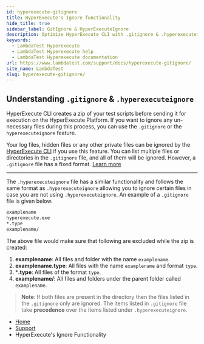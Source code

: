 ```yaml
---
id: hyperexecute-gitignore
title: HyperExecute's Ignore functionality
hide_title: true
sidebar_label: GitIgnore & HyperExecuteIgnore
description: Optimize HyperExecute CLI with .gitignore & .hyperexecuteignore files. Exclude unneeded files for efficient test script execution.
keywords:
  - LambdaTest Hyperexecute
  - LambdaTest Hyperexecute help
  - LambdaTest Hyperexecute documentation
url: https://www.lambdatest.com/support/docs/hyperexecute-gitignore/
site_name: LambdaTest
slug: hyperexecute-gitignore/
---
```


<script type="application/ld+json"
      dangerouslySetInnerHTML={{ __html: JSON.stringify({
       "@context": "https://schema.org",
        "@type": "BreadcrumbList",
        "itemListElement": [{
          "@type": "ListItem",
          "position": 1,
          "name": "Home",
          "item": "https://www.lambdatest.com"
        },{
          "@type": "ListItem",
          "position": 2,
          "name": "Support",
          "item": "https://www.lambdatest.com/support/docs/"
        },{
          "@type": "ListItem",
          "position": 3,
          "name": "HyperExecute Concepts",
          "item": "https://www.lambdatest.com/support/docs/hyperexecute-gitignore/"
        }]
      })
    }}
></script>

## Understanding `.gitignore` & `.hyperexecuteignore`

HyperExecute CLI creates a zip of your test scripts before sending it for execution on the HyperExecute Platform. If you want to ignore any un-necessary files during this process, you can use the `.gitignore` or the `hyperexecuteignore` feature. 

Your log files, hidden files or any other private files can be ignored by the [HyperExecute CLI](/support/docs/hyperexecute-cli-run-tests-on-hyperexecute-grid/) if you use this feature. You can list multiple files or directories in the `.gitignore` file, and all of them will be ignored. However, a `.gitignore` file has a fixed format. [Learn more](https://git-scm.com/docs/gitignore) 

*** 

The `.hyperexecuteignore` file has a similar functionality and follows the same format as `.hyperexecuteignore` allowing you to ignore certain files in case you are not using `.hyperexecuteignore`. An example of a `.gitignore` file is given below.

```bash
examplename
hyperexecute.exe
*.type
examplename/
```
The above file would make sure that following are excluded while the zip is created:

1. **examplename**: All files and folder with the name `examplename`.
2. **examplename.type**: All files with the name `examplename` and format `type`.
3. ***.type**: All files of the format `type`.
4. **examplename/**: All files and folders under the parent folder called `examplename`.


> **Note**: If both files are present in the directory then the files listed in the `.gitignore` only are ignored. The items listed in `.gitignore` file take **precedence** over the items listed under `.hyperexecuteignore`.

<nav aria-label="breadcrumbs">
  <ul className="breadcrumbs">
    <li className="breadcrumbs__item">
      <a className="breadcrumbs__link" target="_self" href="https://www.lambdatest.com">
        Home
      </a>
    </li>
    <li className="breadcrumbs__item">
      <a className="breadcrumbs__link" target="_self" href="https://www.lambdatest.com/support/docs/">
        Support
      </a>
    </li>
    <li className="breadcrumbs__item breadcrumbs__item--active">
      <span className="breadcrumbs__link">
        HyperExecute's Ignore Functionality
      </span>
    </li>
  </ul>
</nav>